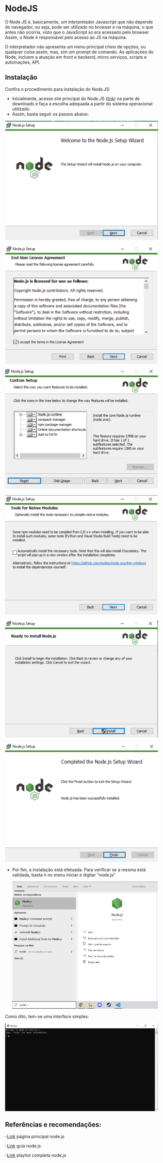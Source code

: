# NodeJS

O Node JS é, basicamente, um interpretador Javascript que não depende do navegador, ou seja, pode ser utilizado no browser e na máquina, o que antes não ocorria, visto que o JavaScript so era acessado pelo browser. Assim, o Node é responsável pelo acesso ao JS na máquina.

O interpretador não apresenta um menu principal cheio de opções, ou qualquer coisa assim, mas, sim um prompt de comando. As aplicações do Node, incluem a atuação em front e backend, micro serviços, scripts e automações, API.

## Instalação

Confira o procedimento para instalação do Node.JS:

- Inicialmente, acesse site principal do Node.JS ([link](https://nodejs.org/en/download/)) na parte de downloads e faça a escolha adequada a partir do sistema operacional utilizado.
- Assim, basta seguir os passos abaixo:

 ![pic](/media/MediaNode/um.png)
 
 ![pic](/media/MediaNode/dois.png)

 ![pic](/media/MediaNode/tres.png)
 
 ![pic](/media/MediaNode/quatro.png)
 
 ![pic](/media/MediaNode/cinco.png)
 
 ![pic](/media/MediaNode/seis.png)


- Por fim, a instalação está efetuada. Para verificar se a mesma está validada, basta ir no menu iniciar e digitar "node.js"

  ![pic](/media/MediaNode/sete.png)

Como dito, tem-se uma interface simples:

  ![pic](/media/MediaNode/oito.png)

## Referências e recomendações:


-[Link](https://nodejs.dev/) página principal node.js

-[Link](https://nodejs.org/en/docs/guides/) guia node.js

-[Link](https://www.youtube.com/watch?v=LLqq6FemMNQ&list=PLJ_KhUnlXUPtbtLwaxxUxHqvcNQndmI4B&ab_channel=VictorLima-GuiadoProgramador) playlist completa node.js
